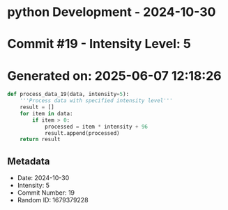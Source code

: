 ﻿# python Development - 2024-10-30
# Commit #19 - Intensity Level: 5
# Generated on: 2025-06-07 12:18:26
```python
def process_data_19(data, intensity=5):
    '''Process data with specified intensity level'''
    result = []
    for item in data:
        if item > 0:
            processed = item * intensity + 96
            result.append(processed)
    return result
```
## Metadata
- Date: 2024-10-30
- Intensity: 5
- Commit Number: 19
- Random ID: 1679379228
